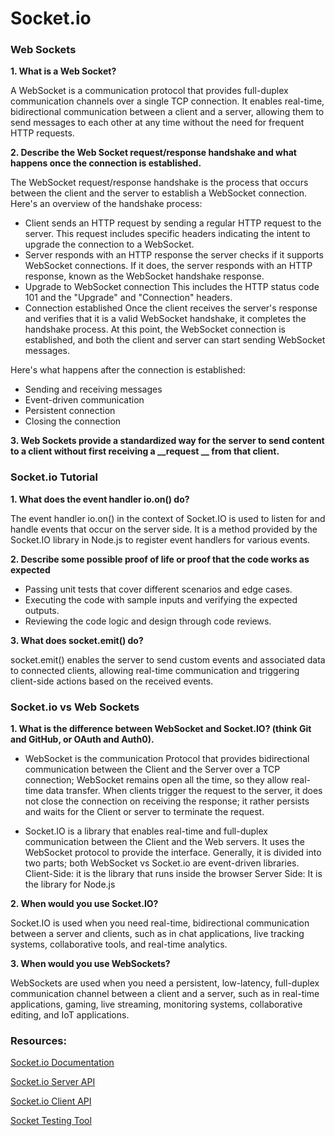 # Socket.io
### Web Sockets
**1. What is a Web Socket?**

A WebSocket is a communication protocol that provides full-duplex communication channels over a single TCP connection. It enables real-time, bidirectional communication between a client and a server, allowing them to send messages to each other at any time without the need for frequent HTTP requests.

**2. Describe the Web Socket request/response handshake and what happens once the connection is established.**

The WebSocket request/response handshake is the process that occurs between the client and the server to establish a WebSocket connection. Here's an overview of the handshake process:
* Client sends an HTTP request by sending a regular HTTP request to the server. This request includes specific headers indicating the intent to upgrade the connection to a WebSocket.
* Server responds with an HTTP response the server checks if it supports WebSocket connections. If it does, the server responds with an HTTP response, known as the WebSocket handshake response.
* Upgrade to WebSocket connection This includes the HTTP status code 101 and the "Upgrade" and "Connection" headers.
* Connection established Once the client receives the server's response and verifies that it is a valid WebSocket handshake, it completes the handshake process. At this point, the WebSocket connection is established, and both the client and server can start sending WebSocket messages.

Here's what happens after the connection is established:
* Sending and receiving messages
* Event-driven communication
* Persistent connection
* Closing the connection


**3. Web Sockets provide a standardized way for the server to send content to a client without first receiving a __request __ from that client.**

### Socket.io Tutorial
**1. What does the event handler io.on() do?**

The event handler io.on() in the context of Socket.IO is used to listen for and handle events that occur on the server side. It is a method provided by the Socket.IO library in Node.js to register event handlers for various events.

**2. Describe some possible proof of life or proof that the code works as expected**

* Passing unit tests that cover different scenarios and edge cases.
* Executing the code with sample inputs and verifying the expected outputs.
* Reviewing the code logic and design through code reviews.

**3. What does socket.emit() do?**

socket.emit() enables the server to send custom events and associated data to connected clients, allowing real-time communication and triggering client-side actions based on the received events.


### Socket.io vs Web Sockets

**1. What is the difference between WebSocket and Socket.IO? (think Git and GitHub, or OAuth and Auth0).**

* WebSocket is the communication Protocol that provides bidirectional communication between the Client and the Server over a TCP connection; WebSocket remains open all the time, so they allow real-time data transfer. When clients trigger the request to the server, it does not close the connection on receiving the response; it rather persists and waits for the Client or server to terminate the request.

* Socket.IO is a library that enables real-time and full-duplex communication between the Client and the Web servers. It uses the WebSocket protocol to provide the interface. Generally, it is divided into two parts; both WebSocket vs Socket.io are event-driven libraries.
Client-Side: it is the library that runs inside the browser
Server Side: It is the library for Node.js


**2. When would you use Socket.IO?**

Socket.IO is used when you need real-time, bidirectional communication between a server and clients, such as in chat applications, live tracking systems, collaborative tools, and real-time analytics.

**3. When would you use WebSockets?**

WebSockets are used when you need a persistent, low-latency, full-duplex communication channel between a client and a server, such as in real-time applications, gaming, live streaming, monitoring systems, collaborative editing, and IoT applications.

### Resources: 

[Socket.io Documentation](https://socket.io/docs/)

[Socket.io Server API](https://socket.io/docs/server-api)

[Socket.io Client API](https://socket.io/docs/client-api)

[Socket Testing Tool](https://amritb.github.io/socketio-client-tool/)


